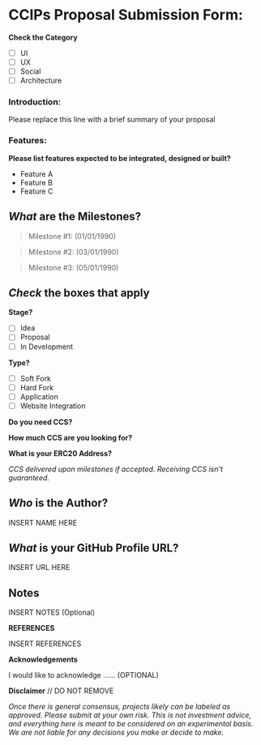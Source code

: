 # CCIPs Proposal Submission Form:

**Check the Category**
- [ ] UI
- [ ] UX
- [ ] Social
- [ ] Architecture

<!-- You can erase any parts of this template not applicable to your Issue. -->

### Introduction:

Please replace this line with a brief summary of your proposal

### Features:

**Please list features expected to be integrated, designed or built?**
- Feature A
- Feature B
- Feature C

## *What* are the Milestones?
<!-- Please list the milestones and potential timelines for the project -->
> Milestone #1: (01/01/1990)

> Milestone #2: (03/01/1990)

> Milestone #3: (05/01/1990)

## *Check* the boxes that apply

**Stage?**
- [ ] Idea
- [ ] Proposal
- [ ] In Development

**Type?**
- [ ] Soft Fork
- [ ] Hard Fork
- [ ] Application
- [ ] Website Integration

**Do you need CCS?**

**How much CCS are you looking for?**

**What is your ERC20 Address?**

*CCS delivered upon milestones if accepted. Receiving CCS isn't guaranteed.*

## *Who* is the Author?

INSERT NAME HERE

## *What* is your GitHub Profile URL?

INSERT URL HERE

## Notes

INSERT NOTES (Optional)

**REFERENCES**

INSERT REFERENCES

**Acknowledgements**

I would like to acknowledge ...... (OPTIONAL)

**Disclaimer** // DO NOT REMOVE

*Once there is general consensus, projects likely can be labeled as approved. Please submit at your own risk. This is not investment advice, and everything here is meant to be considered on an experimental basis. We are not liable for any decisions you make or decide to make.*
